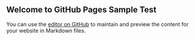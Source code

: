 ## Welcome to GitHub Pages Sample Test

You can use the [editor on GitHub](https://github.com/khosono/SampleRepo/edit/master/README.md) to maintain and preview the content for your website in Markdown files.



